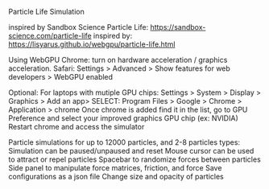 Particle Life Simulation

inspired by Sandbox Science Particle Life:
https://sandbox-science.com/particle-life
inspired by:
https://lisyarus.github.io/webgpu/particle-life.html

Using WebGPU
Chrome: turn on hardware acceleration / graphics acceleration.
Safari: Settings > Advanced > Show features for web developers > WebGPU enabled

Optional:
For laptops with mutiple GPU chips:
Settings > System > Display > Graphics > Add an app> 
SELECT: Program Files > Google > Chrome > Application > chrome 
Once chrome is added find it in the list, go to GPU Preference and select your improved graphics GPU chip (ex: NVIDIA)
Restart chrome and access the simulator

Particle simulations for up to 12000 particles, and 2-8 particles types:
Simulation can be paused/unpaused and reset
Mouse cursor can be used to attract or repel particles
Spacebar to randomize forces between particles
Side panel to manipulate force matrices, friction, and force
Save configurations as a json file
Change size and opacity of particles


